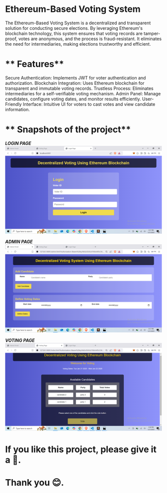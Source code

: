 
# **Ethereum-Based Voting System**
The Ethereum-Based Voting System is a decentralized and transparent solution for conducting secure elections. By leveraging Ethereum's blockchain technology, this system ensures that voting records are tamper-proof, votes are anonymous, and the process is fraud-resistant. It eliminates the need for intermediaries, making elections trustworthy and efficient.

# ** Features**
Secure Authentication: Implements JWT for voter authentication and authorization.
Blockchain Integration: Uses Ethereum blockchain for transparent and immutable voting records.
Trustless Process: Eliminates intermediaries for a self-verifiable voting mechanism.
Admin Panel: Manage candidates, configure voting dates, and monitor results efficiently.
User-Friendly Interface: Intuitive UI for voters to cast votes and view candidate information.

# ** Snapshots of the project**

***LOGIN PAGE***
![Login Page](https://github.com/saad-deshmukh/Blockchain-Based-Voting-System/blob/main/Decentralized-Voting-System/snapshots/login.png?raw=true)

***ADMIN PAGE***
![Admin Page](https://github.com/saad-deshmukh/Blockchain-Based-Voting-System/blob/main/Decentralized-Voting-System/snapshots/admin.png?raw=true)

***VOTING PAGE***
![Voter Page](https://github.com/saad-deshmukh/Blockchain-Based-Voting-System/blob/main/Decentralized-Voting-System/snapshots/voting.png?raw=true)


# If you like this project, please give it a 🌟.
# Thank you 😊.
